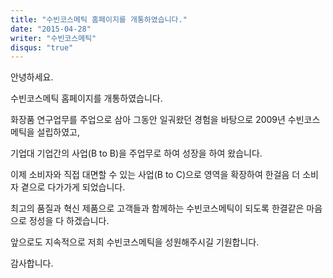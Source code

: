 ```yaml
---
title: "수빈코스메틱 홈페이지를 개통하였습니다."
date: "2015-04-28"
writer: "수빈코스메틱"
disqus: "true"
---
```


안녕하세요.

수빈코스메틱 홈페이지를 개통하였습니다.

화장품 연구업무를 주업으로 삼아 그동안 일궈왔던 경험을 바탕으로 2009년 수빈코스메틱을 설립하였고,

기업대 기업간의 사업(B to B)을 주업무로 하여 성장을 하여 왔습니다.

이제 소비자와 직접 대면할 수 있는 사업(B to C)으로 영역을 확장하여 한걸음 더 소비자 곁으로 다가가게 되었습니다.

최고의 품질과 혁신 제품으로 고객들과 함께하는 수빈코스메틱이 되도록 한결같은 마음으로 정성을 다 하겠습니다.

앞으로도 지속적으로 저희 수빈코스메틱을 성원해주시길 기원합니다.

감사합니다. 